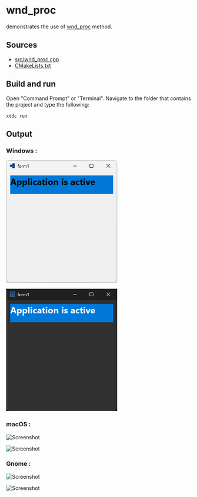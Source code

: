 # wnd_proc

demonstrates the use of [wnd_proc](https://gammasoft71.github.io/xtd/reference_guides/latest/classxtd_1_1forms_1_1control.html#ac75d78bfc73154decabddc734cd28096) method.

## Sources

* [src/wnd_proc.cpp](src/wnd_proc.cpp)
* [CMakeLists.txt](CMakeLists.txt)

## Build and run

Open "Command Prompt" or "Terminal". Navigate to the folder that contains the project and type the following:

```shell
xtdc run
```

## Output

### Windows :

![Screenshot](../../../../docs/pictures/examples/wnd_proc_w.png)

![Screenshot](../../../../docs/pictures/examples/wnd_proc_wd.png)

### macOS :

![Screenshot](../../../../docs/pictures/examples/wnd_proc_m.png)

![Screenshot](../../../../docs/pictures/examples/wnd_proc_md.png)

### Gnome :

![Screenshot](../../../../docs/pictures/examples/wnd_proc_g.png)

![Screenshot](../../../../docs/pictures/examples/wnd_proc_gd.png)
